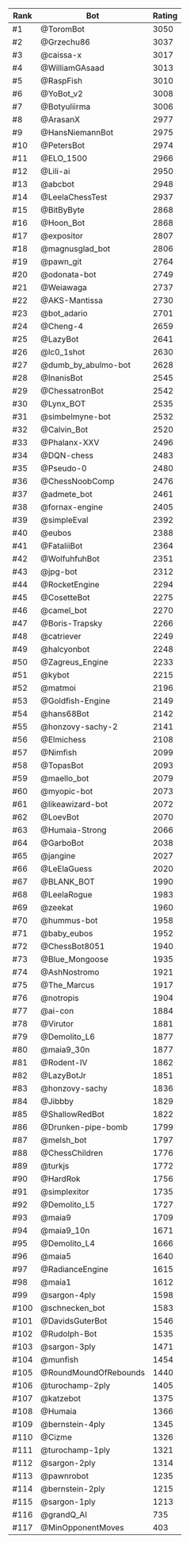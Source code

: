 Rank|Bot|Rating
---|---|---
#1|@ToromBot|3050
#2|@Grzechu86|3037
#3|@caissa-x|3017
#4|@WilliamGAsaad|3013
#5|@RaspFish|3010
#6|@YoBot_v2|3008
#7|@Botyuliirma|3006
#8|@ArasanX|2977
#9|@HansNiemannBot|2975
#10|@PetersBot|2974
#11|@ELO_1500|2966
#12|@Lili-ai|2950
#13|@abcbot|2948
#14|@LeelaChessTest|2937
#15|@BitByByte|2868
#16|@Hoon_Bot|2868
#17|@expositor|2807
#18|@magnusglad_bot|2806
#19|@pawn_git|2764
#20|@odonata-bot|2749
#21|@Weiawaga|2737
#22|@AKS-Mantissa|2730
#23|@bot_adario|2701
#24|@Cheng-4|2659
#25|@LazyBot|2641
#26|@lc0_1shot|2630
#27|@dumb_by_abulmo-bot|2628
#28|@InanisBot|2545
#29|@ChessatronBot|2542
#30|@Lynx_BOT|2535
#31|@simbelmyne-bot|2532
#32|@Calvin_Bot|2520
#33|@Phalanx-XXV|2496
#34|@DQN-chess|2483
#35|@Pseudo-0|2480
#36|@ChessNoobComp|2476
#37|@admete_bot|2461
#38|@fornax-engine|2405
#39|@simpleEval|2392
#40|@eubos|2388
#41|@FataliiBot|2364
#42|@WolfuhfuhBot|2351
#43|@jpg-bot|2312
#44|@RocketEngine|2294
#45|@CosetteBot|2275
#46|@camel_bot|2270
#47|@Boris-Trapsky|2266
#48|@catriever|2249
#49|@halcyonbot|2248
#50|@Zagreus_Engine|2233
#51|@kybot|2215
#52|@matmoi|2196
#53|@Goldfish-Engine|2149
#54|@hans68Bot|2142
#55|@honzovy-sachy-2|2141
#56|@Elmichess|2108
#57|@Nimfish|2099
#58|@TopasBot|2093
#59|@maello_bot|2079
#60|@myopic-bot|2073
#61|@likeawizard-bot|2072
#62|@LoevBot|2070
#63|@Humaia-Strong|2066
#64|@GarboBot|2038
#65|@jangine|2027
#66|@LeElaGuess|2020
#67|@BLANK_BOT|1990
#68|@LeelaRogue|1983
#69|@zeekat|1960
#70|@hummus-bot|1958
#71|@baby_eubos|1952
#72|@ChessBot8051|1940
#73|@Blue_Mongoose|1935
#74|@AshNostromo|1921
#75|@The_Marcus|1917
#76|@notropis|1904
#77|@ai-con|1884
#78|@Virutor|1881
#79|@Demolito_L6|1877
#80|@maia9_30n|1877
#81|@Rodent-IV|1862
#82|@LazyBotJr|1851
#83|@honzovy-sachy|1836
#84|@Jibbby|1829
#85|@ShallowRedBot|1822
#86|@Drunken-pipe-bomb|1799
#87|@melsh_bot|1797
#88|@ChessChildren|1776
#89|@turkjs|1772
#90|@HardRok|1756
#91|@simplexitor|1735
#92|@Demolito_L5|1727
#93|@maia9|1709
#94|@maia9_10n|1671
#95|@Demolito_L4|1666
#96|@maia5|1640
#97|@RadianceEngine|1615
#98|@maia1|1612
#99|@sargon-4ply|1598
#100|@schnecken_bot|1583
#101|@DavidsGuterBot|1546
#102|@Rudolph-Bot|1535
#103|@sargon-3ply|1471
#104|@munfish|1454
#105|@RoundMoundOfRebounds|1440
#106|@turochamp-2ply|1405
#107|@katzebot|1375
#108|@Humaia|1366
#109|@bernstein-4ply|1345
#110|@Cizme|1326
#111|@turochamp-1ply|1321
#112|@sargon-2ply|1314
#113|@pawnrobot|1235
#114|@bernstein-2ply|1215
#115|@sargon-1ply|1213
#116|@grandQ_AI|735
#117|@MinOpponentMoves|403
